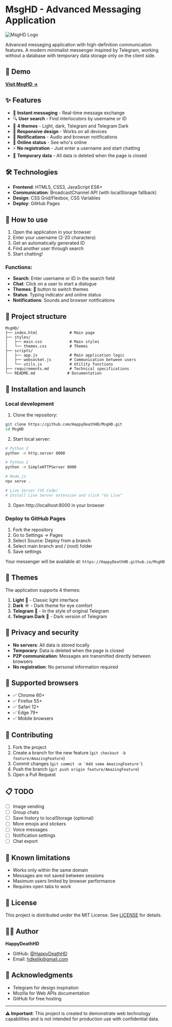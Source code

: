 # MsgHD - Advanced Messaging Application

![MsgHD Logo](https://via.placeholder.com/100x100/0088cc/ffffff?text=MsgHD)

Advanced messaging application with high-definition communication features. A modern minimalist messenger inspired by Telegram, working without a database with temporary data storage only on the client side.

## 🚀 Demo

**[Visit MsgHD →](https://HappyDeathHD.github.io/MsgHD)**

## ✨ Features

- 💬 **Instant messaging** - Real-time message exchange
- 🔍 **User search** - Find interlocutors by username or ID
- 🎨 **4 themes** - Light, dark, Telegram and Telegram Dark
- 📱 **Responsive design** - Works on all devices
- 🔔 **Notifications** - Audio and browser notifications
- 👥 **Online status** - See who's online
- ⚡ **No registration** - Just enter a username and start chatting
- 🚫 **Temporary data** - All data is deleted when the page is closed

## 🛠️ Technologies

- **Frontend**: HTML5, CSS3, JavaScript ES6+
- **Communication**: BroadcastChannel API (with localStorage fallback)
- **Design**: CSS Grid/Flexbox, CSS Variables
- **Deploy**: GitHub Pages

## 🎯 How to use

1. Open the application in your browser
2. Enter your username (2-20 characters)
3. Get an automatically generated ID
4. Find another user through search
5. Start chatting!

### Functions:

- **Search**: Enter username or ID in the search field
- **Chat**: Click on a user to start a dialogue
- **Themes**: 🌙 button to switch themes
- **Status**: Typing indicator and online status
- **Notifications**: Sounds and browser notifications

## 📁 Project structure

```
MsgHD/
├── index.html              # Main page
├── styles/
│   ├── main.css            # Main styles
│   └── themes.css          # Themes
├── scripts/
│   ├── app.js              # Main application logic
│   ├── websocket.js        # Communication between users
│   └── utils.js            # Utility functions
├── requirements.md         # Technical specifications
└── README.md              # Documentation
```

## 🔧 Installation and launch

### Local development

1. Clone the repository:
```bash
git clone https://github.com/HappyDeathHD/MsgHD.git
cd MsgHD
```

2. Start local server:
```bash
# Python 3
python -m http.server 8000

# Python 2
python -m SimpleHTTPServer 8000

# Node.js
npx serve .

# Live Server (VS Code)
# Install Live Server extension and click "Go Live"
```

3. Open http://localhost:8000 in your browser

### Deploy to GitHub Pages

1. Fork the repository
2. Go to Settings → Pages
3. Select Source: Deploy from a branch
4. Select main branch and / (root) folder
5. Save settings

Your messenger will be available at: `https://HappyDeathHD.github.io/MsgHD`

## 🎨 Themes

The application supports 4 themes:

1. **Light** 🌙 - Classic light interface
2. **Dark** ☀️ - Dark theme for eye comfort
3. **Telegram** 🎨 - In the style of original Telegram
4. **Telegram Dark** 💫 - Dark version of Telegram

## 🔐 Privacy and security

- **No servers**: All data is stored locally
- **Temporary**: Data is deleted when the page is closed
- **P2P communication**: Messages are transmitted directly between browsers
- **No registration**: No personal information required

## 📱 Supported browsers

- ✅ Chrome 60+
- ✅ Firefox 55+
- ✅ Safari 12+
- ✅ Edge 79+
- ✅ Mobile browsers

## 🤝 Contributing

1. Fork the project
2. Create a branch for the new feature (`git checkout -b feature/AmazingFeature`)
3. Commit changes (`git commit -m 'Add some AmazingFeature'`)
4. Push the branch (`git push origin feature/AmazingFeature`)
5. Open a Pull Request

## 📋 TODO

- [ ] Image sending
- [ ] Group chats
- [ ] Save history to localStorage (optional)
- [ ] More emojis and stickers
- [ ] Voice messages
- [ ] Notification settings
- [ ] Chat export

## 🐛 Known limitations

- Works only within the same domain
- Messages are not saved between sessions
- Maximum users limited by browser performance
- Requires open tabs to work

## 📄 License

This project is distributed under the MIT License. See [LICENSE](LICENSE) for details.

## 👨‍💻 Author

**HappyDeathHD**
- GitHub: [@HappyDeathHD](https://github.com/HappyDeathHD)
- Email: hdkelik@gmail.com

## 🙏 Acknowledgments

- Telegram for design inspiration
- Mozilla for Web APIs documentation
- GitHub for free hosting

---

**⚠️ Important**: This project is created to demonstrate web technology capabilities and is not intended for production use with confidential data.
